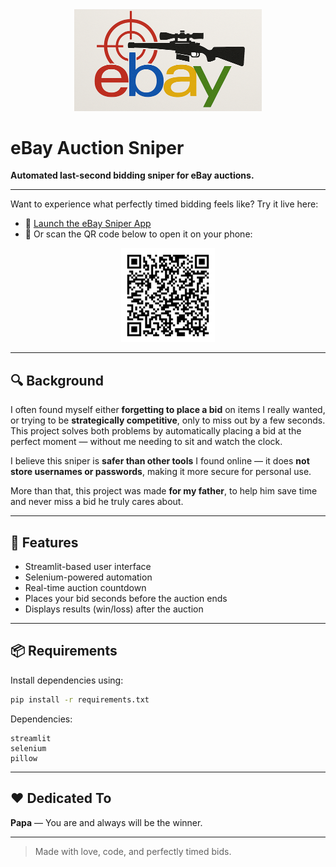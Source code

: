 <div align="center">
  <img src="logo.png" alt="eBay Sniper Logo" width="300" />
</div>

# eBay Auction Sniper

**Automated last-second bidding sniper for eBay auctions.**

---

Want to experience what perfectly timed bidding feels like?
Try it live here:

- 🔗 [Launch the eBay Sniper App](https://ebay-sniper-auto-bidding-p7uicou8njpyntjvdkbzim.streamlit.app/)
- 📲 Or scan the QR code below to open it on your phone:

<div align="center">
  <img src="QR code.png" alt="eBay Sniper QR Code" width="150" />
</div>

---

## 🔍 Background
I often found myself either **forgetting to place a bid** on items I really wanted, or trying to be **strategically competitive**, only to miss out by a few seconds. This project solves both problems by automatically placing a bid at the perfect moment — without me needing to sit and watch the clock.

I believe this sniper is **safer than other tools** I found online — it does **not store usernames or passwords**, making it more secure for personal use.

More than that, this project was made **for my father**, to help him save time and never miss a bid he truly cares about.

---

## 🚀 Features
- Streamlit-based user interface
- Selenium-powered automation
- Real-time auction countdown
- Places your bid seconds before the auction ends
- Displays results (win/loss) after the auction

---

## 📦 Requirements
Install dependencies using:
```bash
pip install -r requirements.txt
```

Dependencies:
```
streamlit
selenium
pillow
```

---

## ❤️ Dedicated To
**Papa** — You are and always will be the winner.

---

> Made with love, code, and perfectly timed bids.
